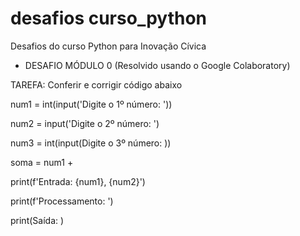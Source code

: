 # desafios curso_python
Desafios do curso Python para Inovação Cívica

- DESAFIO MÓDULO 0 (Resolvido usando o Google Colaboratory)

TAREFA: Conferir e corrigir código abaixo 

num1 = int(input('Digite o 1º número: '))

num2 = input('Digite o 2º número: ')

num3 = int(input(Digite o 3º número: ))

soma = num1 +

print(f'Entrada: {num1}, {num2}')

print(f'Processamento: ')

print(Saída: )
